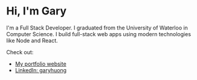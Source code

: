 # Hi, I'm Gary

I'm a Full Stack Developer.
I graduated from the University of Waterloo in Computer Science.
I build full-stack web apps using modern technologies like Node and React.

Check out:
- [My portfolio website](https://garyh.netlify.app)
- [LinkedIn: garyhuong](https://linkedin.com/in/garyhuong)

<!---
ghuong/ghuong is a ✨ special ✨ repository because its `README.md` (this file) appears on your GitHub profile.
You can click the Preview link to take a look at your changes.
--->
